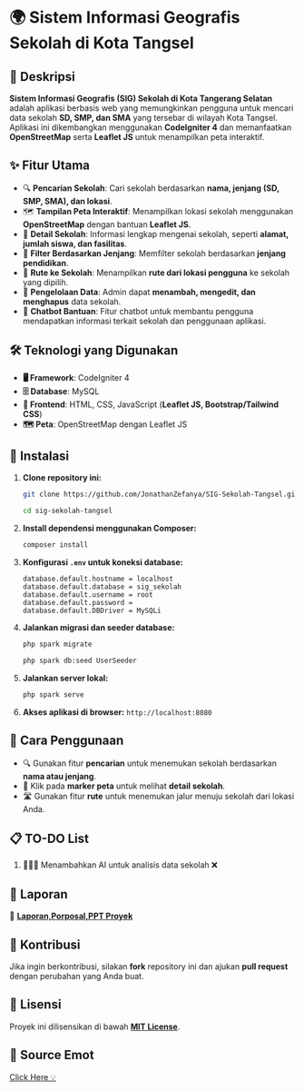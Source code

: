 # 🌍 Sistem Informasi Geografis Sekolah di Kota Tangsel

## 📌 Deskripsi
**Sistem Informasi Geografis (SIG) Sekolah di Kota Tangerang Selatan** adalah aplikasi berbasis web yang memungkinkan pengguna untuk mencari data sekolah **SD, SMP, dan SMA** yang tersebar di wilayah Kota Tangsel. Aplikasi ini dikembangkan menggunakan **CodeIgniter 4** dan memanfaatkan **OpenStreetMap** serta **Leaflet JS** untuk menampilkan peta interaktif.

## ✨ Fitur Utama
- 🔍 **Pencarian Sekolah**: Cari sekolah berdasarkan **nama, jenjang (SD, SMP, SMA), dan lokasi**.
- 🗺️ **Tampilan Peta Interaktif**: Menampilkan lokasi sekolah menggunakan **OpenStreetMap** dengan bantuan **Leaflet JS**.
- 🏫 **Detail Sekolah**: Informasi lengkap mengenai sekolah, seperti **alamat, jumlah siswa, dan fasilitas**.
- 🎯 **Filter Berdasarkan Jenjang**: Memfilter sekolah berdasarkan **jenjang pendidikan**.
- 🚗 **Rute ke Sekolah**: Menampilkan **rute dari lokasi pengguna** ke sekolah yang dipilih.
- 🔧 **Pengelolaan Data**: Admin dapat **menambah, mengedit, dan menghapus** data sekolah.
- 💬 **Chatbot Bantuan**: Fitur chatbot untuk membantu pengguna mendapatkan informasi terkait sekolah dan penggunaan aplikasi.

## 🛠 Teknologi yang Digunakan
- **🖥 Framework**: CodeIgniter 4
- **🗄 Database**: MySQL
- **🎨 Frontend**: HTML, CSS, JavaScript (**Leaflet JS, Bootstrap/Tailwind CSS**)
- **🗺️ Peta**: OpenStreetMap dengan Leaflet JS

## 🚀 Instalasi
1. **Clone repository ini:**
   ```bash
   git clone https://github.com/JonathanZefanya/SIG-Sekolah-Tangsel.git
   ```
   ```bash
   cd sig-sekolah-tangsel
   ```
2. **Install dependensi menggunakan Composer:**
   ```bash
   composer install
   ```
3. **Konfigurasi `.env` untuk koneksi database:**
   ```env
   database.default.hostname = localhost
   database.default.database = sig_sekolah
   database.default.username = root
   database.default.password = 
   database.default.DBDriver = MySQLi
   ```
4. **Jalankan migrasi dan seeder database:**
   ```bash
   php spark migrate
   ``` 
   ```bash
   php spark db:seed UserSeeder
   ```
5. **Jalankan server lokal:**
   ```bash
   php spark serve
   ```
6. **Akses aplikasi di browser:** `http://localhost:8080`

## 📖 Cara Penggunaan
- 🔍 Gunakan fitur **pencarian** untuk menemukan sekolah berdasarkan **nama atau jenjang**.
- 📌 Klik pada **marker peta** untuk melihat **detail sekolah**.
- 🛣️ Gunakan fitur **rute** untuk menemukan jalur menuju sekolah dari lokasi Anda.

## 📋 TO-DO List
1. 👩🏻‍💻 Menambahkan AI untuk analisis data sekolah ❌

## 📑 Laporan
📄 **[Laporan,Porposal,PPT Proyek](https://drive.google.com/drive/u/3/folders/1S2_OXA6j0q4qzbtuXX9pk6DwuF49yx3O)**

## 🤝 Kontribusi
Jika ingin berkontribusi, silakan **fork** repository ini dan ajukan **pull request** dengan perubahan yang Anda buat.

## 📜 Lisensi
Proyek ini dilisensikan di bawah **[MIT License](LICENSE)**.

## 👀 Source Emot
[Click Here 💡](https://emojidb.org/task-emojis)